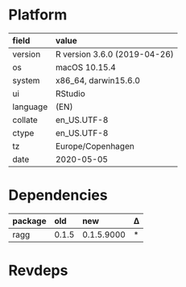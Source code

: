 # Platform

|field    |value                        |
|:--------|:----------------------------|
|version  |R version 3.6.0 (2019-04-26) |
|os       |macOS  10.15.4               |
|system   |x86_64, darwin15.6.0         |
|ui       |RStudio                      |
|language |(EN)                         |
|collate  |en_US.UTF-8                  |
|ctype    |en_US.UTF-8                  |
|tz       |Europe/Copenhagen            |
|date     |2020-05-05                   |

# Dependencies

|package |old   |new        |Δ  |
|:-------|:-----|:----------|:--|
|ragg    |0.1.5 |0.1.5.9000 |*  |

# Revdeps

